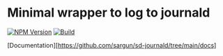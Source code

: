 # Minimal wrapper to log to journald


  [![NPM Version][npm-image]][npm-url]
  [![Build][github-image]][github-url]

[Documentation][https://github.com/sargun/sd-journald/tree/main/docs]

[npm-image]: https://img.shields.io/npm/v/sd-journald.svg
[npm-url]: https://npmjs.org/package/sd-journald
[github-image]: https://github.com/sargun/sd-journald/workflows/CI/badge.svg
[github-url]: https://github.com/sargun/sd-journald/actions?query=workflow%3A%22CI%22